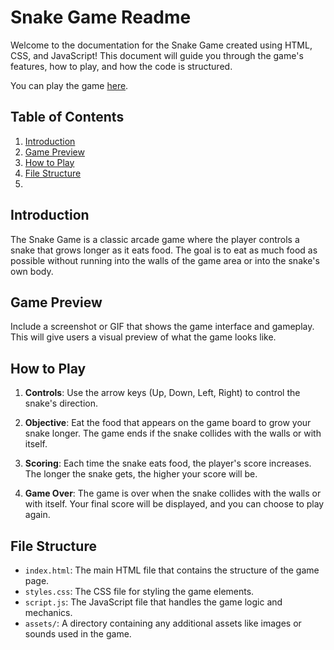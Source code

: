 # Snake Game Readme

Welcome to the documentation for the Snake Game created using HTML, CSS, and JavaScript! This document will guide you through the game's features, how to play, and how the code is structured.

You can play the game [here](https://snakegamebyankitsolanki.netlify.app/).
## Table of Contents

1. [Introduction](#introduction)
2. [Game Preview](#game-preview)
3. [How to Play](#how-to-play)
4. [File Structure](#file-structure)
5.
## Introduction

The Snake Game is a classic arcade game where the player controls a snake that grows longer as it eats food. The goal is to eat as much food as possible without running into the walls of the game area or into the snake's own body.

## Game Preview

Include a screenshot or GIF that shows the game interface and gameplay. This will give users a visual preview of what the game looks like.

## How to Play

1. **Controls**: Use the arrow keys (Up, Down, Left, Right) to control the snake's direction.

2. **Objective**: Eat the food that appears on the game board to grow your snake longer. The game ends if the snake collides with the walls or with itself.

3. **Scoring**: Each time the snake eats food, the player's score increases. The longer the snake gets, the higher your score will be.

4. **Game Over**: The game is over when the snake collides with the walls or with itself. Your final score will be displayed, and you can choose to play again.

## File Structure


- `index.html`: The main HTML file that contains the structure of the game page.
- `styles.css`: The CSS file for styling the game elements.
- `script.js`: The JavaScript file that handles the game logic and mechanics.
- `assets/`: A directory containing any additional assets like images or sounds used in the game.
